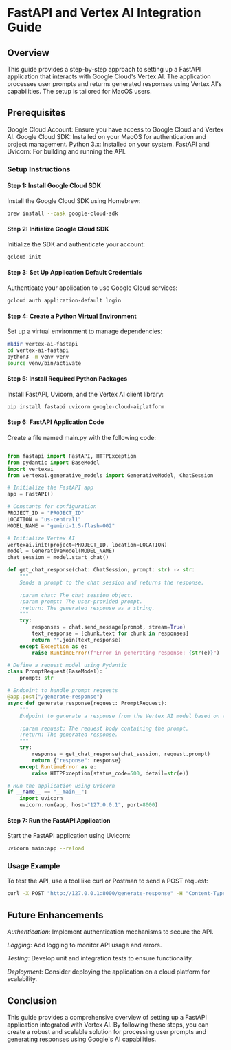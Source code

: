 # FastAPI and Vertex AI Integration Guide

## Overview

This guide provides a step-by-step approach to setting up a FastAPI application that interacts with Google Cloud's Vertex AI. The application processes user prompts and returns generated responses using Vertex AI's capabilities. The setup is tailored for MacOS users.

## Prerequisites

Google Cloud Account: Ensure you have access to Google Cloud and Vertex AI.
Google Cloud SDK: Installed on your MacOS for authentication and project management.
Python 3.x: Installed on your system.
FastAPI and Uvicorn: For building and running the API.

### Setup Instructions

#### Step 1: Install Google Cloud SDK

Install the Google Cloud SDK using Homebrew:

```bash
brew install --cask google-cloud-sdk
```

#### Step 2: Initialize Google Cloud SDK

Initialize the SDK and authenticate your account:

```bash
gcloud init
```

#### Step 3: Set Up Application Default Credentials

Authenticate your application to use Google Cloud services:

```bash
gcloud auth application-default login
```

#### Step 4: Create a Python Virtual Environment

Set up a virtual environment to manage dependencies:

```bash
mkdir vertex-ai-fastapi
cd vertex-ai-fastapi
python3 -m venv venv
source venv/bin/activate
```

#### Step 5: Install Required Python Packages

Install FastAPI, Uvicorn, and the Vertex AI client library:

```bash
pip install fastapi uvicorn google-cloud-aiplatform
```

#### Step 6: FastAPI Application Code

Create a file named main.py with the following code:

```python

from fastapi import FastAPI, HTTPException
from pydantic import BaseModel
import vertexai
from vertexai.generative_models import GenerativeModel, ChatSession

# Initialize the FastAPI app
app = FastAPI()

# Constants for configuration
PROJECT_ID = "PROJECT_ID"
LOCATION = "us-central1"
MODEL_NAME = "gemini-1.5-flash-002"

# Initialize Vertex AI
vertexai.init(project=PROJECT_ID, location=LOCATION)
model = GenerativeModel(MODEL_NAME)
chat_session = model.start_chat()

def get_chat_response(chat: ChatSession, prompt: str) -> str:
    """
    Sends a prompt to the chat session and returns the response.

    :param chat: The chat session object.
    :param prompt: The user-provided prompt.
    :return: The generated response as a string.
    """
    try:
        responses = chat.send_message(prompt, stream=True)
        text_response = [chunk.text for chunk in responses]
        return "".join(text_response)
    except Exception as e:
        raise RuntimeError(f"Error in generating response: {str(e)}")

# Define a request model using Pydantic
class PromptRequest(BaseModel):
    prompt: str

# Endpoint to handle prompt requests
@app.post("/generate-response")
async def generate_response(request: PromptRequest):
    """
    Endpoint to generate a response from the Vertex AI model based on the user prompt.

    :param request: The request body containing the prompt.
    :return: The generated response.
    """
    try:
        response = get_chat_response(chat_session, request.prompt)
        return {"response": response}
    except RuntimeError as e:
        raise HTTPException(status_code=500, detail=str(e))

# Run the application using Uvicorn
if __name__ == "__main__":
    import uvicorn
    uvicorn.run(app, host="127.0.0.1", port=8000)

```

#### Step 7: Run the FastAPI Application

Start the FastAPI application using Uvicorn:

```bash
uvicorn main:app --reload
```

### Usage Example

To test the API, use a tool like curl or Postman to send a POST request:

```bash
curl -X POST "http://127.0.0.1:8000/generate-response" -H "Content-Type: application/json" -d '{"prompt": "Hello, Vertex AI!"}'
```

## Future Enhancements

*Authentication*: Implement authentication mechanisms to secure the API.

*Logging*: Add logging to monitor API usage and errors.

*Testing*: Develop unit and integration tests to ensure functionality.

*Deployment*: Consider deploying the application on a cloud platform for scalability.

## Conclusion

This guide provides a comprehensive overview of setting up a FastAPI application integrated with Vertex AI. By following these steps, you can create a robust and scalable solution for processing user prompts and generating responses using Google's AI capabilities.

